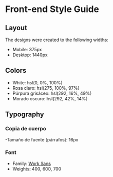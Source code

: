 # Front-end Style Guide

## Layout

The designs were created to the following widths:

- Mobile: 375px
- Desktop: 1440px

## Colors

- White: hsl(0, 0%, 100%)
- Rosa claro: hsl(275, 100%, 97%)
- Púrpura grisáceo: hsl(292, 16%, 49%)
- Morado oscuro: hsl(292, 42%, 14%)

## Typography

### Copia de cuerpo

-Tamaño de fuente (párrafos): 16px

### Font

- Family: [Work Sans](https://fonts.google.com/specimen/Work+Sans)
- Weights: 400, 600, 700